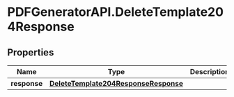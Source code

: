 # PDFGeneratorAPI.DeleteTemplate204Response

## Properties

Name | Type | Description | Notes
------------ | ------------- | ------------- | -------------
**response** | [**DeleteTemplate204ResponseResponse**](DeleteTemplate204ResponseResponse.md) |  | [optional] 


